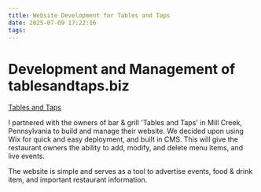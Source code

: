 ```yaml
---
title: Website Development for Tables and Taps
date: 2025-07-09 17:22:16
tags:
---
```

# Development and Management of tablesandtaps.biz
[Tables and Taps](https://www.tablesandtaps.biz)

I partnered with the owners of bar & grill 'Tables and Taps' in Mill Creek, Pennsylvania to build and manage their website.
We decided upon using Wix for quick and easy deployment, and built in CMS. This will give the restaurant owners the ability to add, modify, and delete menu items, and live events.

The website is simple and serves as a tool to advertise events, food & drink item, and important restaurant information.